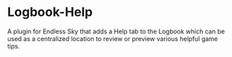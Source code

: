 # Logbook-Help
A plugin for Endless Sky that adds a Help tab to the Logbook which can be used as a centralized location to review or preview various helpful game tips.
